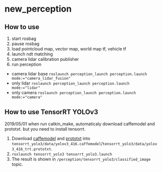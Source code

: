 # new_perception

## How to use
1. start rosbag
2. pause rosbag
3. load pointcloud map, vector map, world map tf, vehicle tf
5. launch ndt matching
6. camera lidar calibration publisher
7. run perception 
 - camera lidar base
   ```roslaunch perception_launch perception.launch mode:="camera_lidar_fusion"```
 - only lidar
  ```roslaunch perception_launch perception.launch mode:="lidar"```
 - only camera
  ```roslaunch perception_launch perception.launch mode:="camera"```

## How to use TensorRT YOLOv3
2019/05/01
when run catkin_make, automaticaly download caffemodel and prototxt. but you need to install tensorrt.

1. Download [caffemodel](https://drive.google.com/file/d/1KXsxBURDo72nCEZ5vUlmuneOfSbV4ycE/view?usp=sharing) and [prototxt](https://drive.google.com/file/d/106bRoHNWYmCRXdrd6XRfxl3CNZ8M0BAS/view?usp=sharing) into `tensorrt_yolo3/data/yolov3_416.caffemodel`/`tensorrt_yolo3/data/yolov3_416_trt.prototxt`.
2. `roslaunch tensorrt_yolo3 tensorrt_yolo3.launch`
3. The result is shown in `/perception/tensorrt_yolo3/classified_image` topic.
